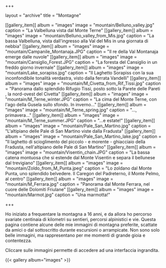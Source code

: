 +++

layout = "archive"
title = "Montagne"

[[gallery_item]]
  album = "images"
  image = "mountain/Belluno_valley.jpg"
  caption = "La Valbelluna vista dal Monte Terne"
[[gallery_item]]
  album = "images"
  image = "mountain/Belluno_valley_from_Mis.jpg"
  caption = "La bassa Valbelluna, vista dall'ingresso alla Val del Mis in una giornata di nebbia"
[[gallery_item]]
  album = "images"
  image = "mountain/Campanile_Montanaja.JPG"
  caption = "Il re della Val Montanaja emerge dalle nuvole"
[[gallery_item]]
  album = "images"
  image = "mountain/Cansiglio_Forest.JPG"
  caption = "La foresta del Cansiglio in un freddo giorno invernale"
[[gallery_item]]
  album = "images"
  image = "mountain/Lake_sorapiss.jpg"
  caption = "Il Laghetto Sorapiss con la sua inconfondibile tonalità verdastra, visto dalla ferrata Vandelli"
[[gallery_item]]
  album = "images"
  image = "mountain/M_Civetta_from_Rif_Tissi.jpg"
  caption = "Panorama dallo splendido Rifugio Tissi, posto sotto la Parete delle Pareti , la nord-ovest del Civetta"
[[gallery_item]]
  album = "images"
  image = "mountain/M_Terne_winter.JPG"
  caption = "La cima del Monte Terne, con l'ago della Gusela sullo sfondo. In inverno..."
[[gallery_item]]
  album = "images"
  image = "mountain/M_Terne_spring.jpg"
  caption = "..., primavera..."
[[gallery_item]]
  album = "images"
  image = "mountain/M_Terne_summer.JPG"
  caption = "...e estate!"
[[gallery_item]]
  album = "images"
  image = "mountain/Pale_San_Martino.jpg"
  caption = "L'altipiano delle Pale di San Martino viste dalla Fradusta"
[[gallery_item]]
  album = "images"
  image = "mountain/Pale_San_Martino_lake.jpg"
  caption = "Il laghetto di scioglimento del piccolo - e morente - ghiacciaio della Fradusta, nell'altipiano delle Pale di San Martino"
[[gallery_item]]
  album = "images"
  image = "mountain/Visentin_chain.JPG"
  caption = "La bassa catena montuosa che si estende dal Monte Visentin e separa il bellunese dal trevigiano"
[[gallery_item]]
  album = "images"
  image = "mountain/Zoldo_from_M_Punta.jpeg"
  caption = "Lo zoldano dal Monte Punta, uno splendido belvedere. Il Caregon del Padreterno, il Monte Pelmo, al centro"
[[gallery_item]]
  album = "images"
  image = "mountain/M_Ferrara.jpg"
  caption = "Panorama dal Monte Ferrara, nel cuore delle Dolomiti Friulane"
[[gallery_item]]
  album = "images"
  image = "mountain/Marmot.jpg"
  caption = "Una marmotta!"

+++

Ho iniziato a frequentare la montagna a 16 anni, e da allora ho percorso svariate centinaia di kilometri su sentieri, percorsi alpinistici e vie. Questa pagina contiene alcune delle mie immagini di montagna preferite, scattate da amici o dal sottoscritto durante escursioni o arrampicate. Non sono solo belle immagini, ma rappresentano per me momenti di grande gioia e contentezza.

Cliccare sulle immagini permette di accedere ad una interfaccia ingrandita.

{{< gallery album="images" >}}
